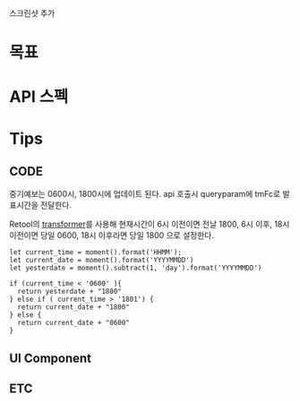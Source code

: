 
스크린샷 추가

# 목표
# API 스펙
# Tips
## CODE

중기예보는 0600시, 1800시에 업데이트 된다. 
api 호출시 queryparam에 tmFc로 발표시간을 전달한다.

Retool의 [transformer](https://docs.retool.com/queries/guides/transformers)를 사용해
현재시간이 6시 이전이면 전날 1800,
6시 이후, 18시 이전이면 당일 0600,
18시 이후라면 당일 1800 으로 설정한다.

```
let current_time = moment().format('HHMM');
let current_date = moment().format('YYYYMMDD')
let yesterdate = moment().subtract(1, 'day').format('YYYYMMDD')

if (current_time < '0600' ){
  return yesterdate + "1800"
} else if ( current_time > '1801') {
  return current_date + "1800"
} else {
  return current_date + "0600"
}
```

## UI Component
## ETC
